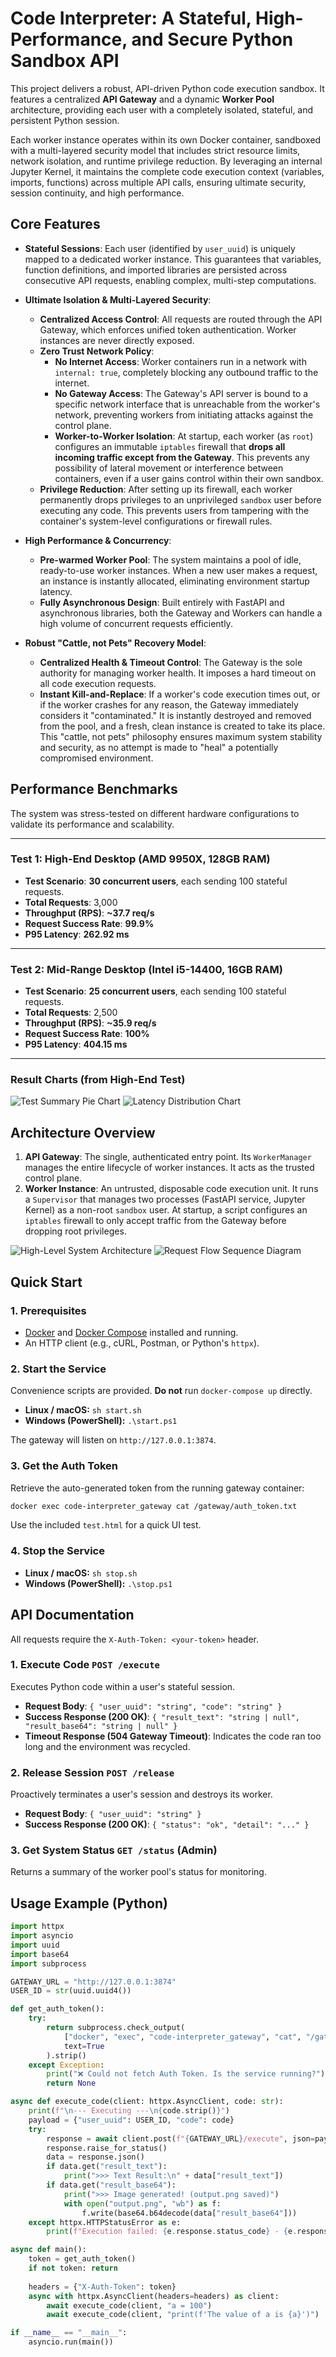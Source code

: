# Code Interpreter: A Stateful, High-Performance, and Secure Python Sandbox API

This project delivers a robust, API-driven Python code execution sandbox. It features a centralized **API Gateway** and a dynamic **Worker Pool** architecture, providing each user with a completely isolated, stateful, and persistent Python session.

Each worker instance operates within its own Docker container, sandboxed with a multi-layered security model that includes strict resource limits, network isolation, and runtime privilege reduction. By leveraging an internal Jupyter Kernel, it maintains the complete code execution context (variables, imports, functions) across multiple API calls, ensuring ultimate security, session continuity, and high performance.

## Core Features

-   **Stateful Sessions**: Each user (identified by `user_uuid`) is uniquely mapped to a dedicated worker instance. This guarantees that variables, function definitions, and imported libraries are persisted across consecutive API requests, enabling complex, multi-step computations.

-   **Ultimate Isolation & Multi-Layered Security**:
    -   **Centralized Access Control**: All requests are routed through the API Gateway, which enforces unified token authentication. Worker instances are never directly exposed.
    -   **Zero Trust Network Policy**:
        *   **No Internet Access**: Worker containers run in a network with `internal: true`, completely blocking any outbound traffic to the internet.
        *   **No Gateway Access**: The Gateway's API server is bound to a specific network interface that is unreachable from the worker's network, preventing workers from initiating attacks against the control plane.
        *   **Worker-to-Worker Isolation**: At startup, each worker (as `root`) configures an immutable `iptables` firewall that **drops all incoming traffic except from the Gateway**. This prevents any possibility of lateral movement or interference between containers, even if a user gains control within their own sandbox.
    -   **Privilege Reduction**: After setting up its firewall, each worker permanently drops privileges to an unprivileged `sandbox` user before executing any code. This prevents users from tampering with the container's system-level configurations or firewall rules.

-   **High Performance & Concurrency**:
    -   **Pre-warmed Worker Pool**: The system maintains a pool of idle, ready-to-use worker instances. When a new user makes a request, an instance is instantly allocated, eliminating environment startup latency.
    -   **Fully Asynchronous Design**: Built entirely with FastAPI and asynchronous libraries, both the Gateway and Workers can handle a high volume of concurrent requests efficiently.

-   **Robust "Cattle, not Pets" Recovery Model**:
    -   **Centralized Health & Timeout Control**: The Gateway is the sole authority for managing worker health. It imposes a hard timeout on all code execution requests.
    -   **Instant Kill-and-Replace**: If a worker's code execution times out, or if the worker crashes for any reason, the Gateway immediately considers it "contaminated." It is instantly destroyed and removed from the pool, and a fresh, clean instance is created to take its place. This "cattle, not pets" philosophy ensures maximum system stability and security, as no attempt is made to "heal" a potentially compromised environment.

## Performance Benchmarks

The system was stress-tested on different hardware configurations to validate its performance and scalability.

---

### **Test 1: High-End Desktop (AMD 9950X, 128GB RAM)**

-   **Test Scenario**: **30 concurrent users**, each sending 100 stateful requests.
-   **Total Requests**: 3,000
-   **Throughput (RPS)**: **~37.7 req/s**
-   **Request Success Rate**: **99.9%**
-   **P95 Latency**: **262.92 ms**

---

### **Test 2: Mid-Range Desktop (Intel i5-14400, 16GB RAM)**

-   **Test Scenario**: **25 concurrent users**, each sending 100 stateful requests.
-   **Total Requests**: 2,500
-   **Throughput (RPS)**: **~35.9 req/s**
-   **Request Success Rate**: **100%**
-   **P95 Latency**: **404.15 ms**

---

### Result Charts (from High-End Test)

![Test Summary Pie Chart](images/1_test_summary_pie_chart.png)
![Latency Distribution Chart](images/2_latency_distribution_chart.png)

## Architecture Overview

1.  **API Gateway**: The single, authenticated entry point. Its `WorkerManager` manages the entire lifecycle of worker instances. It acts as the trusted control plane.
2.  **Worker Instance**: An untrusted, disposable code execution unit. It runs a `Supervisor` that manages two processes (FastAPI service, Jupyter Kernel) as a non-root `sandbox` user. At startup, a script configures an `iptables` firewall to only accept traffic from the Gateway before dropping root privileges.

![High-Level System Architecture](images/high_level_architecture_en.png)
![Request Flow Sequence Diagram](images/request_flow_sequence_en.png)

## Quick Start

### 1. Prerequisites

-   [Docker](https://www.docker.com/) and [Docker Compose](https://docs.docker.com/compose/) installed and running.
-   An HTTP client (e.g., cURL, Postman, or Python's `httpx`).

### 2. Start the Service

Convenience scripts are provided. **Do not** run `docker-compose up` directly.

-   **Linux / macOS:** `sh start.sh`
-   **Windows (PowerShell):** `.\start.ps1`

The gateway will listen on `http://127.0.0.1:3874`.

### 3. Get the Auth Token

Retrieve the auto-generated token from the running gateway container:
```bash
docker exec code-interpreter_gateway cat /gateway/auth_token.txt
```
Use the included `test.html` for a quick UI test.

### 4. Stop the Service

-   **Linux / macOS:** `sh stop.sh`
-   **Windows (PowerShell):** `.\stop.ps1`

## API Documentation

All requests require the `X-Auth-Token: <your-token>` header.

### 1. Execute Code `POST /execute`
Executes Python code within a user's stateful session.
-   **Request Body**: `{ "user_uuid": "string", "code": "string" }`
-   **Success Response (200 OK)**: `{ "result_text": "string | null", "result_base64": "string | null" }`
-   **Timeout Response (504 Gateway Timeout)**: Indicates the code ran too long and the environment was recycled.

### 2. Release Session `POST /release`
Proactively terminates a user's session and destroys its worker.
-   **Request Body**: `{ "user_uuid": "string" }`
-   **Success Response (200 OK)**: `{ "status": "ok", "detail": "..." }`

### 3. Get System Status `GET /status` (Admin)
Returns a summary of the worker pool's status for monitoring.

## Usage Example (Python)

```python
import httpx
import asyncio
import uuid
import base64
import subprocess

GATEWAY_URL = "http://127.0.0.1:3874"
USER_ID = str(uuid.uuid4())

def get_auth_token():
    try:
        return subprocess.check_output(
            ["docker", "exec", "code-interpreter_gateway", "cat", "/gateway/auth_token.txt"],
            text=True
        ).strip()
    except Exception:
        print("❌ Could not fetch Auth Token. Is the service running?")
        return None

async def execute_code(client: httpx.AsyncClient, code: str):
    print(f"\n--- Executing ---\n{code.strip()}")
    payload = {"user_uuid": USER_ID, "code": code}
    try:
        response = await client.post(f"{GATEWAY_URL}/execute", json=payload, timeout=30.0)
        response.raise_for_status()
        data = response.json()
        if data.get("result_text"):
            print(">>> Text Result:\n" + data["result_text"])
        if data.get("result_base64"):
            print(">>> Image generated! (output.png saved)")
            with open("output.png", "wb") as f:
                f.write(base64.b64decode(data["result_base64"]))
    except httpx.HTTPStatusError as e:
        print(f"Execution failed: {e.response.status_code} - {e.response.text}")

async def main():
    token = get_auth_token()
    if not token: return
    
    headers = {"X-Auth-Token": token}
    async with httpx.AsyncClient(headers=headers) as client:
        await execute_code(client, "a = 100")
        await execute_code(client, "print(f'The value of a is {a}')")

if __name__ == "__main__":
    asyncio.run(main())
```
